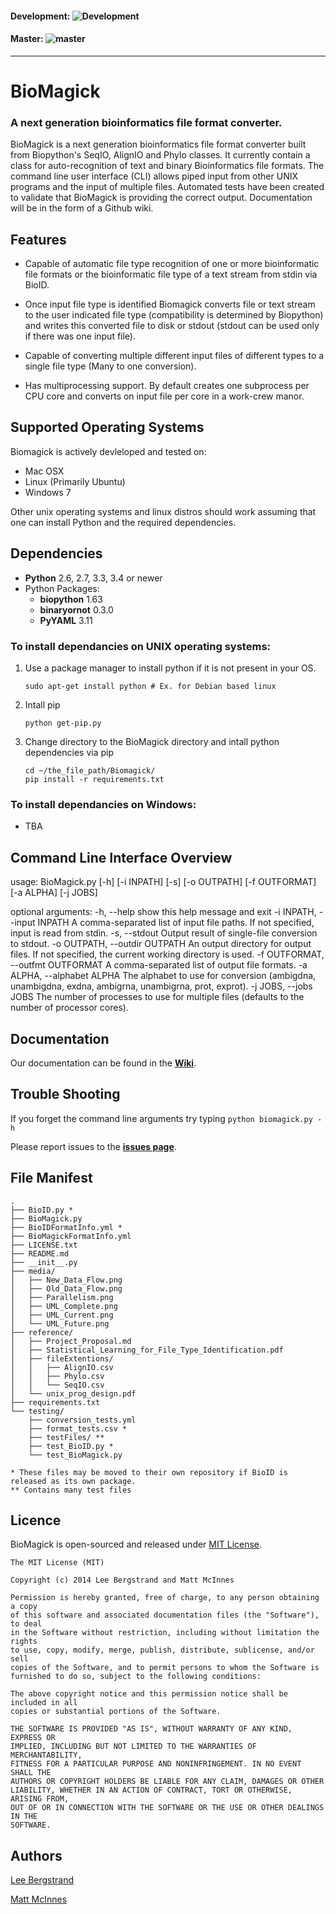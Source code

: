 #### Development: ![Development](https://magnum.travis-ci.com/LeeBergstrand/BioMagick.svg?token=gFspxRhLX7xmypaS1yi5&branch=develop) 
#### Master: ![master](https://magnum.travis-ci.com/LeeBergstrand/BioMagick.svg?token=gFspxRhLX7xmypaS1yi5&branch=master)

---------------------------------------------------------------------
BioMagick
=========
### A next generation bioinformatics file format converter.

BioMagick is a next generation bioinformatics file format converter built from Biopython's SeqIO, AlignIO and Phylo classes. It currently contain a class for auto-recognition of text and binary Bioinformatics file formats. The command line user interface (CLI) allows piped input from other UNIX programs and the input of multiple files. Automated tests have been created to validate that BioMagick is providing the correct output. Documentation will be in the form of a Github wiki.

Features
--------
- Capable of automatic file type recognition of one or more bioinformatic file formats or the bioinformatic file type of a text stream from stdin via BioID.

- Once input file type is identified Biomagick converts file or text stream to the user indicated file type (compatibility is determined by Biopython) and writes this converted file to disk or stdout (stdout can be used only if there was one input file).

- Capable of converting multiple different input files of different types to a single file type (Many to one conversion).

- Has multiprocessing support. By default creates one subprocess per CPU core and converts on input file per core in a work-crew manor.

Supported Operating Systems
---------------------------
Biomagick is actively devleloped and tested on:

- Mac OSX
- Linux (Primarily Ubuntu)
- Windows 7

Other unix operating systems and linux distros should work assuming that one can install Python and the required dependencies. 


Dependencies
------------
- **Python** 2.6, 2.7, 3.3, 3.4 or newer
- Python Packages:
	- **biopython** 1.63
	- **binaryornot** 0.3.0
	- **PyYAML** 3.11

### To install dependancies on UNIX operating systems:

1. Use a package manager to install python if it is not present in your OS.

	```
	sudo apt-get install python # Ex. for Debian based linux 
	```
2. Intall pip

	```
	python get-pip.py
	```
3. Change directory to the BioMagick directory and intall python dependencies via pip

	```
	cd ~/the_file_path/Biomagick/
	pip install -r requirements.txt
	```
	
### To install dependancies on Windows:
- TBA

Command Line Interface Overview
-------------------------------
usage: BioMagick.py [-h] [-i INPATH] [-s] [-o OUTPATH] [-f OUTFORMAT]
                    [-a ALPHA] [-j JOBS]

optional arguments:
  -h, --help            show this help message and exit
  -i INPATH, --input INPATH
                        A comma-separated list of input file paths. If not
                        specified, input is read from stdin.
  -s, --stdout          Output result of single-file conversion to stdout.
  -o OUTPATH, --outdir OUTPATH
                        An output directory for output files. If not
                        specified, the current working directory is used.
  -f OUTFORMAT, --outfmt OUTFORMAT
                        A comma-separated list of output file formats.
  -a ALPHA, --alphabet ALPHA
                        The alphabet to use for conversion (ambigdna,
                        unambigdna, exdna, ambigrna, unambigrna, prot,
                        exprot).
  -j JOBS, --jobs JOBS  The number of processes to use for multiple files
                        (defaults to the number of processor cores).
                        
Documentation
-------------
Our documentation can be found in the **[Wiki](http://github.com/LeeBergstrand/BioMagick/wiki)**.


Trouble Shooting
----------------
If you forget the command line arguments try typing `python biomagick.py -h`

Please report issues to the **[issues page](http://github.com/LeeBergstrand/BioMagick/issues)**.  


File Manifest
-------------
	.
	├── BioID.py *
	├── BioMagick.py
	├── BioIDFormatInfo.yml *
	├── BioMagickFormatInfo.yml
	├── LICENSE.txt
	├── README.md
	├── __init__.py
	├── media/
	│   ├── New_Data_Flow.png
	│   ├── Old_Data_Flow.png
	│   ├── Parallelism.png
	│   ├── UML_Complete.png
	│   ├── UML_Current.png
	│   └── UML_Future.png
	├── reference/
	│   ├── Project_Proposal.md
	│   ├── Statistical_Learning_for_File_Type_Identification.pdf
	│   ├── fileExtentions/
	│   │   ├── AlignIO.csv
	│   │   ├── Phylo.csv
	│   │   └── SeqIO.csv
	│   └── unix_prog_design.pdf
	├── requirements.txt
	└── testing/
	    ├── conversion_tests.yml
	    ├── format_tests.csv *
	    ├── testFiles/ **
	    ├── test_BioID.py *
	    └── test_BioMagick.py
	    
	* These files may be moved to their own repository if BioID is released as its own package.
	** Contains many test files

Licence
-------

BioMagick is open-sourced and released under [MIT License](http://en.wikipedia.org/wiki/MIT_License).

	The MIT License (MIT)
	
	Copyright (c) 2014 Lee Bergstrand and Matt McInnes
	
	Permission is hereby granted, free of charge, to any person obtaining a copy
	of this software and associated documentation files (the "Software"), to deal
	in the Software without restriction, including without limitation the rights
	to use, copy, modify, merge, publish, distribute, sublicense, and/or sell
	copies of the Software, and to permit persons to whom the Software is
	furnished to do so, subject to the following conditions:
	
	The above copyright notice and this permission notice shall be included in all
	copies or substantial portions of the Software.
	
	THE SOFTWARE IS PROVIDED "AS IS", WITHOUT WARRANTY OF ANY KIND, EXPRESS OR
	IMPLIED, INCLUDING BUT NOT LIMITED TO THE WARRANTIES OF MERCHANTABILITY,
	FITNESS FOR A PARTICULAR PURPOSE AND NONINFRINGEMENT. IN NO EVENT SHALL THE
	AUTHORS OR COPYRIGHT HOLDERS BE LIABLE FOR ANY CLAIM, DAMAGES OR OTHER
	LIABILITY, WHETHER IN AN ACTION OF CONTRACT, TORT OR OTHERWISE, ARISING FROM,
	OUT OF OR IN CONNECTION WITH THE SOFTWARE OR THE USE OR OTHER DEALINGS IN THE
	SOFTWARE.

Authors
-------
[Lee Bergstrand](http://github.com/LeeBergstrand)

[Matt McInnes](https://github.com/Krailon)

